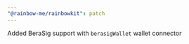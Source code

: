 ```yaml
---
"@rainbow-me/rainbowkit": patch
---
```


Added BeraSig support with `berasigWallet` wallet connector
